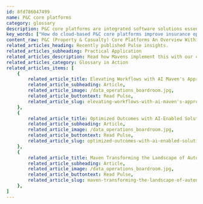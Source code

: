 ```yaml
---
id: 8fd786047499
name: P&C core platforms
category: glossary
description: P&C core platforms are integrated software solutions essential for streamlining property and casualty insurance operations, enhancing customer insights, increasing agility, and driving digital transformation through the consolidation of underwriting, policy issuance, billing, and claims management.
key_words: ["How do cloud-based P&C core platforms improve insurance operations?", "What are the benefits of integrating AI with P&C insurance platforms?", "What is the importance of P&C core platforms in digital transformation?", "How do P&C core platforms enhance customer insights in insurance?", "How does a P&C core platform increase business agility in insurance?", "What are the cost savings of using a unified P&C insurance platform?", "How do P&C core platforms streamline insurance policy issuance and management?", "What role do P&C core platforms play in claims management efficiency?", "How can real-time data analytics be leveraged in P&C core platforms?", "What are the advantages of cloud-based vs on-premise P&C core platforms?"]
content_raw: P&C (Property & Casualty) Core Platforms An Overview Within the realm of property and casualty insurance operations, P&C core platforms play a pivotal role. They consolidate critical IT systems supporting essential functions like underwriting, policy issuance, quotations, billing and collections, and claims management into a single, efficient integrated unit. Implemented as a suite of software applications from the same vendor, P&C core platforms span the entire insurance life cycle. Previously prevalent on-premise platforms are now rapidly giving way to cloud-based systems, mirroring the broader trend towards digital transformation. A robust P&C core platform offers benefits beyond simple operational consolidation, including cost-effectiveness, simplicity, improved customer insights, increased business agility, and streamlined steps toward digitalization. P&C platforms stand out as a cost-effective solution by reducing the financial and administrative burdens of managing multiple disparate systems. With maintenance and software updates simplified compared to juggling systems from different vendors, these platforms embody simplicity. This process becomes even easier with cloud-based platforms, which enable faster, more affordable updates with less human resources. Additionally, P&C platforms facilitate a 360-degree view of the customer, enhancing the ability to leverage real-time data analytics for better decision making. The unified interface provides a comprehensive view of a customer's product usage, enabling more accurate predictions of customer behaviour and identifying avenues for cross-sales and upselling. P&C platforms also significantly increase business agility. Deeper customer insights allow insurers to spot market and industry trends earlier, enabling prompt response. The modern P&C core platform is also an instrument of digital transformation. It makes the implementation of cutting-edge technologies like automation and artificial intelligence more accessible, echoing Maven Technologies' mission to "unlock productivity with solutions for the modern world''. So with a P&C core platform, you're not just purchasing a system, but you're investing in a more agile, insightful, and technologically advanced future for your business.
related_articles_heading: Recently published Pulse insights.
related_articles_subheading: Practical Application
related_articles_description: Read how Mavens implement this with our clients.
related_articles_category: Glossary in Action
related_articles_items: [
	{
		related_article_title: Elevating Workflows with AI Maven's Approach,
		related_article_subheading: Article,
		related_article_image: /data_operations_boardroom.jpg,
		related_article_buttontext: Read Pulse,
		related_article_slug: elevating-workflows-with-ai-maven's-approach
	},
	{
		related_article_title: Optimized Outcomes with AI-Enabled Solutions,
		related_article_subheading: Article,
		related_article_image: /data_operations_boardroom.jpg,
		related_article_buttontext: Read Pulse,
		related_article_slug: optimized-outcomes-with-ai-enabled-solutions
	},
	{
		related_article_title: Maven Transforming the Landscape of Autonomous Vehicles,
		related_article_subheading: Article,
		related_article_image: /data_operations_boardroom.jpg,
		related_article_buttontext: Read Pulse,
		related_article_slug: maven-transforming-the-landscape-of-autonomous-vehicles
	},
]
---
```

